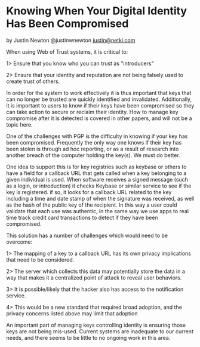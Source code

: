 Knowing When Your Digital Identity Has Been Compromised
=======================================================

by Justin Newton @justinwnewton <justin@netki.com>

When using Web of Trust systems, it is critical to:

1> Ensure that you know who you can trust as "introducers"

2> Ensure that your identity and reputation are not being falsely used to create trust of others.

In order for the system to work effectively it is thus important that keys that can no longer be trusted are quickly identified and invalidated.  Additionally, it is important to users to know if their keys have been compromised so they can take action to secure or reclaim their identity.  How to manage key compromise after it is detected is covered in other papers, and will not be a topic here.

One of the challenges with PGP is the difficulty in knowing if your key has been compromised.  Frequently the only way one knows if their key has been stolen is through ad hoc reporting, or as a result of research into another breach of the computer holding the key(s).  We must do better.

One idea to support this is for key registries such as keybase or others to have a field for a callback URL that gets called when a key belonging to a given individual is used.  When software receives a signed message (such as a login, or introduction) it checks Keybase or similar service to see if the key is registered.  if so, it looks for a callback URL related to the key including a time and date stamp of when the signature was received, as well as the hash of the public key of the recipient.  In this way a user could validate that each use was authentic, in the same way we use apps to real time track credit card transactions to detect if they have been compromised.

This solution has a number of challenges which would need to be overcome:

1> The mapping of a key to a callback URL has its own privacy implications that need to be considered.

2> The server which collects this data may potentially store the data in a way that makes it a centralized point of attack to reveal user behaviors.

3> It is possible/likely that the hacker also has access to the notification service.

4> This would be a new standard that required broad adoption, and the privacy concerns listed above may limit that adoption

An important part of managing keys controlling identity is ensuring those keys are not being mis-used.  Current systems are inadequate to our current needs, and there seems to be little to no ongoing work in this area.  

